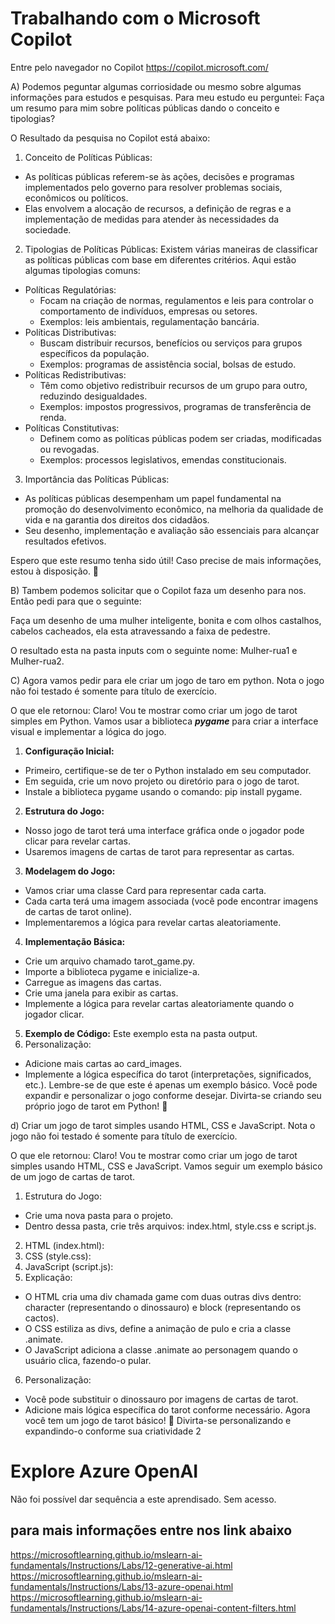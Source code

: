 # Trabalhando com o Microsoft Copilot

Entre pelo navegador no Copilot <https://copilot.microsoft.com/>

A) Podemos peguntar algumas corriosidade ou mesmo sobre algumas informações para estudos e pesquisas.
Para meu estudo eu perguntei: Faça um resumo para mim sobre políticas públicas dando o conceito e tipologias?

O Resultado da pesquisa no Copilot está abaixo:
1. Conceito de Políticas Públicas:
- As políticas públicas referem-se às ações, decisões e programas implementados pelo governo para resolver problemas sociais, econômicos ou políticos.
- Elas envolvem a alocação de recursos, a definição de regras e a implementação de medidas para atender às necessidades da sociedade.
2. Tipologias de Políticas Públicas: Existem várias maneiras de classificar as políticas públicas com base em diferentes critérios. Aqui estão algumas tipologias comuns:
- Políticas Regulatórias:
    - Focam na criação de normas, regulamentos e leis para controlar o comportamento de indivíduos, empresas ou setores.
    - Exemplos: leis ambientais, regulamentação bancária.
- Políticas Distributivas:
    - Buscam distribuir recursos, benefícios ou serviços para grupos específicos da população.
    - Exemplos: programas de assistência social, bolsas de estudo.
- Políticas Redistributivas:
    - Têm como objetivo redistribuir recursos de um grupo para outro, reduzindo desigualdades.
    - Exemplos: impostos progressivos, programas de transferência de renda.
- Políticas Constitutivas:
    - Definem como as políticas públicas podem ser criadas, modificadas ou revogadas.
    - Exemplos: processos legislativos, emendas constitucionais.
3. Importância das Políticas Públicas:
- As políticas públicas desempenham um papel fundamental na promoção do desenvolvimento econômico, na melhoria da qualidade de vida e na garantia dos direitos dos cidadãos.
- Seu desenho, implementação e avaliação são essenciais para alcançar resultados efetivos.

Espero que este resumo tenha sido útil! Caso precise de mais informações, estou à disposição. 🌟

B) Tambem podemos solicitar que o Copilot faza um desenho para nos. Então pedi para que o seguinte:

Faça um desenho de uma mulher inteligente, bonita e com olhos castalhos, cabelos cacheados, ela esta atravessando a faixa de pedestre.

O resultado esta na pasta inputs com o seguinte nome: Mulher-rua1 e Mulher-rua2.

C) Agora vamos pedir para ele criar um jogo de taro em python.
Nota o jogo não foi testado é somente para título de exercício.

O que ele retornou:
Claro! Vou te mostrar como criar um jogo de tarot simples em Python. Vamos usar a biblioteca ***pygame*** para criar a interface visual e implementar a lógica do jogo.

1. **Configuração Inicial:**
- Primeiro, certifique-se de ter o Python instalado em seu computador.
- Em seguida, crie um novo projeto ou diretório para o jogo de tarot.
- Instale a biblioteca pygame usando o comando: pip install pygame.
2. **Estrutura do Jogo:**
- Nosso jogo de tarot terá uma interface gráfica onde o jogador pode clicar para revelar cartas.
- Usaremos imagens de cartas de tarot para representar as cartas.
3. **Modelagem do Jogo:**
- Vamos criar uma classe Card para representar cada carta.
- Cada carta terá uma imagem associada (você pode encontrar imagens de cartas de tarot online).
- Implementaremos a lógica para revelar cartas aleatoriamente.
4. **Implementação Básica:**
- Crie um arquivo chamado tarot_game.py.
- Importe a biblioteca pygame e inicialize-a.
- Carregue as imagens das cartas.
- Crie uma janela para exibir as cartas.
- Implemente a lógica para revelar cartas aleatoriamente quando o jogador clicar.
5. **Exemplo de Código:**
Este exemplo esta na pasta output.
6. Personalização:
- Adicione mais cartas ao card_images.
- Implemente a lógica específica do tarot (interpretações, significados, etc.).
Lembre-se de que este é apenas um exemplo básico. Você pode expandir e personalizar o jogo conforme desejar. Divirta-se criando seu próprio jogo de tarot em Python! 🌟

d) Criar um jogo de tarot simples usando HTML, CSS e JavaScript.
Nota o jogo não foi testado é somente para título de exercício.

O que ele retornou:
Claro! Vou te mostrar como criar um jogo de tarot simples usando HTML, CSS e JavaScript. Vamos seguir um exemplo básico de um jogo de cartas de tarot.

1. Estrutura do Jogo:
- Crie uma nova pasta para o projeto.
- Dentro dessa pasta, crie três arquivos: index.html, style.css e script.js.
2. HTML (index.html):
3. CSS (style.css):
4. JavaScript (script.js):
5. Explicação:
- O HTML cria uma div chamada game com duas outras divs dentro: character (representando o dinossauro) e block (representando os cactos).
- O CSS estiliza as divs, define a animação de pulo e cria a classe .animate.
- O JavaScript adiciona a classe .animate ao personagem quando o usuário clica, fazendo-o pular.
6. Personalização:
- Você pode substituir o dinossauro por imagens de cartas de tarot.
- Adicione mais lógica específica do tarot conforme necessário.
Agora você tem um jogo de tarot básico! 🌟 Divirta-se personalizando e expandindo-o conforme sua criatividade 2


# Explore Azure OpenAI

Não foi possível dar sequência a este aprendisado. Sem acesso.

## para mais informações entre nos link abaixo

<https://microsoftlearning.github.io/mslearn-ai-fundamentals/Instructions/Labs/12-generative-ai.html>
<https://microsoftlearning.github.io/mslearn-ai-fundamentals/Instructions/Labs/13-azure-openai.html>
<https://microsoftlearning.github.io/mslearn-ai-fundamentals/Instructions/Labs/14-azure-openai-content-filters.html>
